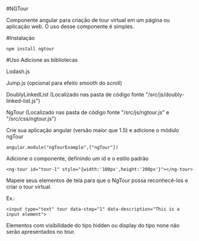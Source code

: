 #NGTour  
  
Componente angular para criação de tour virtual em um página ou aplicação web.
O uso desse componente é simples.

#Instalação

`npm install ngtour`

#Uso
Adicione as bibliotecas 

Lodash.js

Jump.js (opcional para efeito smooth do scroll)

DoublyLinkedList (Localizado nas pasta de código fonte "/src/js/doubly-linked-list.js")

NgTour (Localizado nas pasta de código fonte "/src/js/ngtour.js" e "/src/css/ngtour.js")

Crie sua aplicação angular (versão maior que 1.5) e adicione o módulo ngTour

`
    angular.module("ngTourExample",["ngTour"])
`

Adicione o componente, definindo um id e o estilo padrão

`
    <ng-tour id="tour-1" style="{width:'100px',height:'200px'}"></ng-tour>
`

Mapeie seus elementos de tela para que o NgTour possa reconhecê-los e criar o tour virtual.

Ex.:

`
    <input type="text" tour data-step="1" data-description="This is a input element">
`

Elementos com visibilidade do tipo hidden ou display do tipo none não serão apresentados no tour.